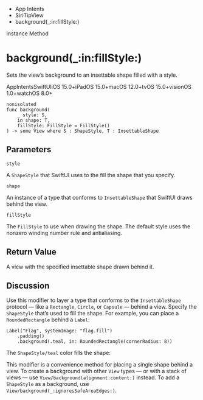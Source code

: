 

- App Intents
- SiriTipView
-  background(\_:in:fillStyle:) 

Instance Method

# background(\_:in:fillStyle:)

Sets the view’s background to an insettable shape filled with a style.

AppIntentsSwiftUIiOS 15.0+iPadOS 15.0+macOS 12.0+tvOS 15.0+visionOS 1.0+watchOS 8.0+

``` source
nonisolated
func background(
    _ style: S,
    in shape: T,
    fillStyle: FillStyle = FillStyle()
) -> some View where S : ShapeStyle, T : InsettableShape
```

## Parameters 

`style`  

A `ShapeStyle` that SwiftUI uses to the fill the shape that you specify.

`shape`  

An instance of a type that conforms to `InsettableShape` that SwiftUI draws behind the view.

`fillStyle`  

The `FillStyle` to use when drawing the shape. The default style uses the nonzero winding number rule and antialiasing.

## Return Value

A view with the specified insettable shape drawn behind it.

## Discussion

Use this modifier to layer a type that conforms to the `InsettableShape` protocol — like a `Rectangle`, `Circle`, or `Capsule` — behind a view. Specify the `ShapeStyle` that’s used to fill the shape. For example, you can place a `RoundedRectangle` behind a `Label`:

```
Label("Flag", systemImage: "flag.fill")
    .padding()
    .background(.teal, in: RoundedRectangle(cornerRadius: 8))
```

The `ShapeStyle/teal` color fills the shape:

This modifier is a convenience method for placing a single shape behind a view. To create a background with other `View` types — or with a stack of views — use `View/background(alignment:content:)` instead. To add a `ShapeStyle` as a background, use `View/background(_:ignoresSafeAreaEdges:)`.


